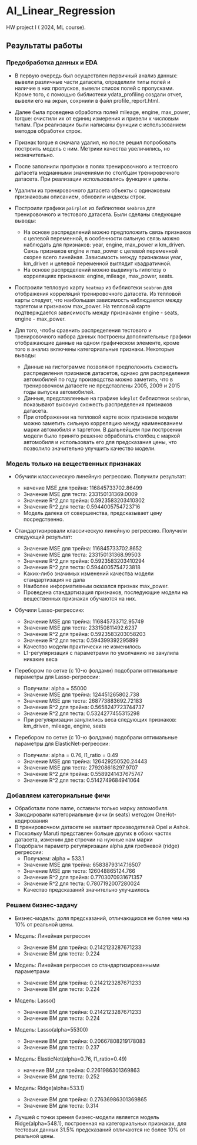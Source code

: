 # AI_Linear_Regression
HW project I ( 2024, ML course).

## Результаты работы

### Предобработка данных и EDA

- В первую очередь был осуществлен первичный анализ данных: вывели различные части датасета, определили типы полей и наличие в них пропусков, вывели список полей с пропусками. Кроме того, с помощью библиотеки ydata_profiling создали отчет, вывели его на экран, сохрнили в файл profile_report.html.

- Далее была проведена обработка полей mileage, engine, max_power, torque: очистили их от единиц измерения и привели к числовым типам. При реализации были написаны функции с использованием методов обработки строк. 

- Признак torque я сначала удалил, но после решил попробовать построить модель с ним. Метрики качества увеличились, но незначительно.

- После заполнили пропуски в полях тренировочного и тестового датасета медианными значениями по столбцам тренировочного датасета. При реализации использовались функции и циклы.

- Удалили из тренировочного датасета объекты с одинаковым признаковым описанием, обновили индексы строк.

- Построили графики `pairplot` из библиотеки `seabron` для тренировочного и тестового датасета. Были сделаны следующие выводы:
    - На основе распределений можно предположить связь признаков с целевой переменной, в особенности сильную связь можно наблюдать для признаков: year, engine, max_power и km_driven. Связь признаков engine и max_power с целевой переменной скорее всего линейная. Зависимость между признаками year, km_driven и целевой переменной выглядит квадратичной.
    - На основе распределений можно выдвинуть гипотезу о корреляциях признаков: engine, mileage, max_power, seats.
      
- Построили тепловую карту `heatmap` из библиотеки `seabron` для отображения корреляций тренировочного датасета. Из тепловой карты следует, что наибольшая зависимость наблюдается между таргетом и признаком max_power. На тепловой карте подтверждается зависимость между признаками engine - seats, engine - max_power.

- Для того, чтобы сравнить распределения тестового и тренировочного набора данных построены дополнительные графики отображающие данные на одном графическом элементе, кроме того в анализ включены категориальные признаки. Некоторые выводы:
    - Данные на гистограмме позволяют предположить схожесть распределения признаков датасетов, однако для распределения автомобилей по году производства можно заметить, что в тренировочном датасете не представлены 2005, 2009 и 2015 годы выпуска автомобилей.
    - Данные, представленные на графике `kdeplot` библиотеки `seabron`, показывают высокую схожесть распределения признаков датасета.
    - При отображении на тепловой карте всех признаков модели можно заметить сильную корреляцию между наименованием марки автомобиля и таргетом. В дальнейшем при построении модели было принято решение обработать столбец с маркой автомобиля и использовать его для предсказания цены, что позволило значительно улучшить качество модели.

### Модель только на вещественных признаках

- Обучили классическую линейную регрессию. Получили результат:
    - начение MSE для трейна:  116845733702.86499
    - Значение MSE для теста:   233150131369.0009
    - Значение R^2 для трейна:  0.5923583203410302
    - Значение R^2 для теста:   0.5944005754723716
    - Модель далека от совершенства, предсказывает цену посредственно.

- Стандартизировали классическую линейную регрессию. Получили следующий результат:
    - Значение MSE для трейна:  116845733702.8652
    - Значение MSE для теста:   233150131368.99503
    - Значение R^2 для трейна:  0.5923583203410294
    - Значение R^2 для теста:   0.5944005754723818
    - Каких-либо значимых изменений качества модели стандартизация не дала
    - Наиболее информативным оказался признак max_power.
    - Проведена стандартизация признаков, последующие модели на вещественных признаках обучаются на них.
      
- Обучили Lasso-регрессию:
    - Значение MSE для трейна:  116845733712.95749
    - Значение MSE для теста:   233150811492.6237
    - Значение R^2 для трейна:  0.5923583203058203
    - Значение R^2 для теста:   0.594399392295899
    - Качество модели практически не изменилось
    - L1-регуляризация с параметрами по умолчанию не занулила никакие веса

- Перебором по сетке (c 10-ю фолдами) подобрали оптимальные параметры для Lasso-регрессии:
    - Получили: alpha = 55000
    - Значение MSE для трейна:  124451265802.738
    - Значение MSE для теста:   268773883692.72183
    - Значение R^2 для трейна:  0.5658247723744737
    - Значение R^2 для теста:   0.5324277455315298
    - При регуляризации занулились веса следующих признаков: km_driven, mileage, engine, seats
      
- Перебором по сетке (c 10-ю фолдами) подобрали оптимальные параметры для ElasticNet-регрессии:
    - Получили: alpha = 0.76, l1_ratio = 0.49
    - Значение MSE для трейна:  126429250520.24443
    - Значение MSE для теста:   279208618297.9707
    - Значение R^2 для трейна:  0.5589241437675747
    - Значение R^2 для теста:   0.5142749684941064


### Добавляем категориальные фичи

- Обработали поле name, оставили только марку автомобиля.
- Закодировали категориальные фичи (и seats) методом OneHot-кодирования
- В тренировочном датасете не хватает производетелей Opel и Ashok.
- Поскольку Maruti представлен больше других в обоих частях датасета, изменим две строчки на нужные нам марки
- Подобрали параметр регуляризации alpha для гребневой (ridge) регрессии:
    - Получаем: alpha = 533.1
    - Значение MSE для трейна:  65838793147.16507
    - Значение MSE для теста:   126048865124.766
    - Значение R^2 для трейна:  0.7703070931671357
    - Значение R^2 для теста:   0.7807192007280024
    - Качество предсказаний значительно улучшилось

### Решаем бизнес-задачу
- Бизнес-модель: доля предсказаний, отличающихся не более чем на 10% от реальной цены.

- Модель:  Линейная регрессия
    - Значение BM для трейна:  0.2142123287671233
    - Значение BM для теста:   0.224
      
- Модель:  Линейная регрессия со стандартизированными параметрами
    - Значение BM для трейна:  0.2142123287671233
    - Значение BM для теста:   0.224
 
- Модель:  Lasso()
    - Значение BM для трейна:  0.2142123287671233
    - Значение BM для теста:   0.224

- Модель:  Lasso(alpha=55300)
    - Значение BM для трейна:  0.20667808219178083
    - Значение BM для теста:   0.237
 
- Модель:  ElasticNet(alpha=0.76, l1_ratio=0.49)
    - начение BM для трейна:  0.2261986301369863
    - Значение BM для теста:   0.252
 
- Модель:  Ridge(alpha=533.1)
    - Значение BM для трейна:  0.27636986301369865
    - Значение BM для теста:   0.314
 
- Лучшей с точки зрения бизнес-модели является модель Ridge(alpha=548.1), построенная на категориальных признаках, для тестовых данных 31.5% предсказаний отличаются не более 10% от реальной цены.
